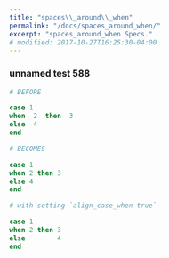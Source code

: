 ```yaml
---
title: "spaces\\_around\\_when"
permalink: "/docs/spaces_around_when/"
excerpt: "spaces_around_when Specs."
# modified: 2017-10-27T16:25:30-04:00
---
```

### unnamed test 588
```ruby
# BEFORE

case 1
when  2  then  3
else  4
end

```
```ruby
# BECOMES

case 1
when 2 then 3
else 4
end
```
```ruby
# with setting `align_case_when true`

case 1
when 2 then 3
else        4
end
```
